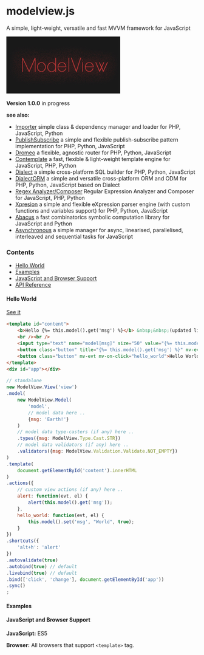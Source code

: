 modelview.js
============

A simple, light-weight, versatile and fast MVVM framework for JavaScript

![ModelView](/modelview.jpg)

**Version 1.0.0** in progress


**see also:**  

* [Importer](https://github.com/foo123/Importer) simple class &amp; dependency manager and loader for PHP, JavaScript, Python
* [PublishSubscribe](https://github.com/foo123/PublishSubscribe) a simple and flexible publish-subscribe pattern implementation for PHP, Python, JavaScript
* [Dromeo](https://github.com/foo123/Dromeo) a flexible, agnostic router for PHP, Python, JavaScript
* [Contemplate](https://github.com/foo123/Contemplate) a fast, flexible &amp; light-weight template engine for JavaScript, PHP, Python
* [Dialect](https://github.com/foo123/Dialect) a simple cross-platform SQL builder for PHP, Python, JavaScript
* [DialectORM](https://github.com/foo123/DialectORN) a simple and versatile cross-platform ORM and ODM for PHP, Python, JavaScript based on Dialect
* [Regex Analyzer/Composer](https://github.com/foo123/RegexAnalyzer) Regular Expression Analyzer and Composer for JavaScript, PHP, Python
* [Xpresion](https://github.com/foo123/Xpresion) a simple and flexible eXpression parser engine (with custom functions and variables support) for PHP, Python, JavaScript
* [Abacus](https://github.com/foo123/Abacus) a fast combinatorics symbolic computation library for JavaScript and Python
* [Asynchronous](https://github.com/foo123/asynchronous.js) a simple manager for async, linearised, parallelised, interleaved and sequential tasks for JavaScript


### Contents

* [Hello World](#hello-world)
* [Examples](#examples)
* [JavaScript and Browser Support](#javascript-and-browser-support)
* [API Reference](/manual.md)



#### Hello World

[See it](/examples/hello-world.html)


```html
<template id="content">
    <b>Hello {%= this.model().get('msg') %}</b> &nbsp;&nbsp;(updated live on <i>change</i>)
    <br /><br />
    <input type="text" name="model[msg]" size="50" value="{%= this.model().get('msg') %}" />
    <button class="button" title="{%= this.model().get('msg') %}" mv-evt mv-on-click="alert">Hello</button>
    <button class="button" mv-evt mv-on-click="hello_world">Hello World</button>
</template>
<div id="app"></div>
```

```javascript
// standalone
new ModelView.View('view')
.model(
    new ModelView.Model(
        'model', 
        // model data here ..
        {msg: 'Earth!'}
    )
    // model data type-casters (if any) here ..
    .types({msg: ModelView.Type.Cast.STR})
    // model data validators (if any) here ..
    .validators({msg: ModelView.Validation.Validate.NOT_EMPTY})
)
.template(
    document.getElementById('content').innerHTML
)
.actions({
    // custom view actions (if any) here ..
    alert: function(evt, el) {
        alert(this.model().get('msg'));
    },
    hello_world: function(evt, el) {
        this.model().set('msg', "World", true);
    }
})
.shortcuts({
    'alt+h': 'alert'
})
.autovalidate(true)
.autobind(true) // default
.livebind(true) // default
.bind(['click', 'change'], document.getElementById('app'))
.sync()
;
```

#### Examples

<!--
* [Hello World](https://foo123.github.io/examples/modelview-todomvc/hello-world.html)
* [Temperature Converter](https://foo123.github.io/examples/modelview-todomvc/temperature-converter.html) based on the post [Two Way Data Binding](http://n12v.com/2-way-data-binding/)
* [TodoMVC with ModelView](https://foo123.github.io/examples/modelview-todomvc/) (with routing and localStorage support)
-->

#### JavaScript and Browser Support

**JavaScript:** ES5

**Browser:** All browsers that support `<template>` tag.
